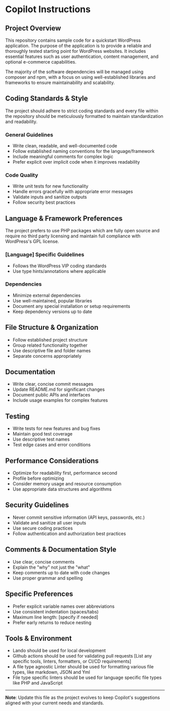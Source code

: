 # Copilot Instructions

## Project Overview
This repository contains sample code for a quickstart WordPress application. The purpose of the application is to provide a reliable and thoroughly tested starting point for WordPress websites. It includes essential features such as user authentication, content management, and optional e-commerce capabilities.

The majority of the software dependencies will be managed using composer and npm, with a focus on using well-established libraries and frameworks to ensure maintainability and scalability.

## Coding Standards & Style
The project should adhere to strict coding standards and every file within the repository should be meticulously formatted to maintain standardization and readability.

### General Guidelines
- Write clean, readable, and well-documented code
- Follow established naming conventions for the language/framework
- Include meaningful comments for complex logic
- Prefer explicit over implicit code when it improves readability

### Code Quality
- Write unit tests for new functionality
- Handle errors gracefully with appropriate error messages
- Validate inputs and sanitize outputs
- Follow security best practices

## Language & Framework Preferences
The project prefers to use PHP packages which are fully open source and require no third party licensing and maintain full compliance with WordPress's GPL license.

### [Language] Specific Guidelines
- Follows the WordPress VIP coding standards
- Use type hints/annotations where applicable

### Dependencies
- Minimize external dependencies
- Use well-maintained, popular libraries
- Document any special installation or setup requirements
- Keep dependency versions up to date

## File Structure & Organization
- Follow established project structure
- Group related functionality together
- Use descriptive file and folder names
- Separate concerns appropriately

## Documentation
- Write clear, concise commit messages
- Update README.md for significant changes
- Document public APIs and interfaces
- Include usage examples for complex features

## Testing
- Write tests for new features and bug fixes
- Maintain good test coverage
- Use descriptive test names
- Test edge cases and error conditions

## Performance Considerations
- Optimize for readability first, performance second
- Profile before optimizing
- Consider memory usage and resource consumption
- Use appropriate data structures and algorithms

## Security Guidelines
- Never commit sensitive information (API keys, passwords, etc.)
- Validate and sanitize all user inputs
- Use secure coding practices
- Follow authentication and authorization best practices

## Comments & Documentation Style
- Use clear, concise comments
- Explain the "why" not just the "what"
- Keep comments up to date with code changes
- Use proper grammar and spelling

## Specific Preferences
<!-- Customize these based on your preferences -->
- Prefer explicit variable names over abbreviations
- Use consistent indentation (spaces/tabs)
- Maximum line length: [specify if needed]
- Prefer early returns to reduce nesting

## Tools & Environment
- Lando should be used for local development
- Github actions should be used for validating pull requests [List any specific tools, linters, formatters, or CI/CD requirements]
- A file type agnostic Linter should be used for formatting various file types, like markdown, JSON and Yml
- File type specific linters should be used for language specific file types like PHP and JavaScript

---

**Note**: Update this file as the project evolves to keep Copilot's suggestions aligned with your current needs and standards.

